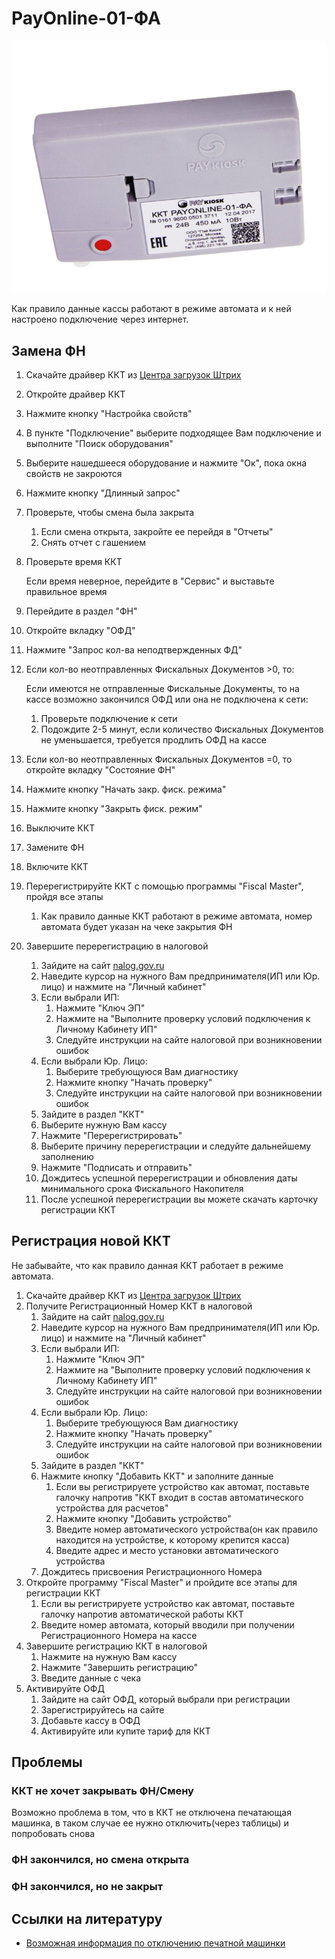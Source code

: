 # PayOnline-01-ФА
![PayOnline01ФА](https://github.com/Barsuchek/Maintenance-Center-Engineer/blob/main/Photo/KKT/PayOnline01ФА.jpg)

Как правило данные кассы работают в режиме автомата и к ней настроено подключение через интернет.

## Замена ФН
1. Скачайте драйвер ККТ из [Центра загрузок Штрих](https://www.shtrih-m.ru/support/download/?section_id=all&product_id=all&type_id=all&searchDownloads=Драйвер+ККТ)
2. Откройте драйвер ККТ
3. Нажмите кнопку "Настройка свойств"
4. В пункте "Подключение" выберите подходящее Вам подключение и выполните "Поиск оборудования"
5. Выберите нашедшееся оборудование и нажмите "Ок", пока окна свойств не закроются
6. Нажмите кнопку "Длинный запрос"
7. Проверьте, чтобы смена была закрыта
	
	1. Если смена открыта, закройте ее перейдя в "Отчеты"
	2. Снять отчет с гашением
8. Проверьте время ККТ
	
	Если время неверное, перейдите в "Сервис" и выставьте правильное время
9. Перейдите в раздел "ФН" 
10. Откройте вкладку "ОФД"
11. Нажмите "Запрос кол-ва неподтвержденных ФД"
12. Если кол-во неотправленных Фискальных Документов >0, то:
	
	Если имеются не отправленные Фискальные Документы, то на кассе возможно закончился ОФД или она не подключена к сети:
	1. Проверьте подключение к сети
	2. Подождите 2-5 минут, если количество Фискальных Документов не уменьшается, требуется продлить ОФД на кассе
13. Если кол-во неотправленных Фискальных Документов =0, то откройте вкладку "Состояние ФН"
14. Нажмите кнопку "Начать закр. фиск. режима" 
15. Нажмите кнопку "Закрыть фиск. режим"
16. Выключите ККТ
17. Замените ФН
18. Включите ККТ
19. Перерегистрируйте ККТ с помощью программы "Fiscal Master", пройдя все этапы
	1. Как правило данные ККТ работают в режиме автомата, номер автомата будет указан на чеке закрытия ФН
21. Завершите перерегистрацию в налоговой
	1. Зайдите на сайт [nalog.gov.ru](https://www.nalog.gov.ru)
	2. Наведите курсор на нужного Вам предпринимателя(ИП или Юр. лицо) и нажмите на "Личный кабинет"
	3. Если выбрали ИП:
		1. Нажмите "Ключ ЭП"
		2. Нажмите на "Выполните проверку условий подключения к Личному Кабинету ИП"
		3. Следуйте инструкции на сайте налоговой при возникновении ошибок
	4. Если выбрали Юр. Лицо:
		1. Выберите требующуюся Вам диагностику
		2. Нажмите кнопку "Начать проверку"
		3. Следуйте инструкции на сайте налоговой при возникновении ошибок
	5. Зайдите в раздел "ККТ"
	6. Выберите нужную Вам кассу
	7. Нажмите "Перерегистрировать"
	8. Выберите причину перерегистрации и следуйте дальнейшему заполнению
	9. Нажмите "Подписать и отправить"
	10. Дождитесь успешной перерегистрации и обновления даты минимального срока Фискального Накопителя
	11. После успешной перерегистрации вы можете скачать карточку регистрации ККТ


## Регистрация новой ККТ
Не забывайте, что как правило данная ККТ работает в режиме автомата.

1. Скачайте драйвер ККТ из [Центра загрузок Штрих](https://www.shtrih-m.ru/support/download/?section_id=all&product_id=all&type_id=all&searchDownloads=Драйвер+ККТ)
2. Получите Регистрационный Номер ККТ в налоговой
	1. Зайдите на сайт [nalog.gov.ru](https://www.nalog.gov.ru)
	2. Наведите курсор на нужного Вам предпринимателя(ИП или Юр. лицо) и нажмите на "Личный кабинет"
	3. Если выбрали ИП:
		1. Нажмите "Ключ ЭП"
		2. Нажмите на "Выполните проверку условий подключения к Личному Кабинету ИП"
		3. Следуйте инструкции на сайте налоговой при возникновении ошибок
	4. Если выбрали Юр. Лицо:
		1. Выберите требующуюся Вам диагностику
		2. Нажмите кнопку "Начать проверку"
		3. Следуйте инструкции на сайте налоговой при возникновении ошибок
	5. Зайдите в раздел "ККТ"
	6. Нажмите кнопку "Добавить ККТ" и заполните данные
		1. Если вы регистрируете устройство как автомат, поставьте галочку напротив "ККТ входит в состав автоматического устройства для расчетов"
		2. Нажмите кнопку "Добавить устройство"
		3. Введите номер автоматического устройства(он как правило находится на устройстве, к которому крепится касса)
		4. Введите адрес и место установки автоматического устройства
	8. Дождитесь присвоения Регистрационного Номера
3. Откройте программу "Fiscal Master" и пройдите все этапы для регистрации ККТ
	1. Если вы регистрируете устройство как автомат, поставьте галочку напротив автоматической работы ККТ
	2. Введите номер автомата, который вводили при получении Регистрационного Номера на кассе
5. Завершите регистрацию ККТ в налоговой
	1. Нажмите на нужную Вам кассу
	2. Нажмите "Завершить регистрацию"
	3. Введите данные с чека
6. Активируйте ОФД
	1. Зайдите на сайт ОФД, который выбрали при регистрации
	2. Зарегистрируйтесь на сайте
	3. Добавьте кассу в ОФД
	4. Активируйте или купите тариф для ККТ

## Проблемы
### ККТ не хочет закрывать ФН/Смену
Возможно проблема в том, что в ККТ не отключена печатающая машинка, в таком случае ее нужно отключить(через таблицы) и попробовать снова

### ФН закончился, но смена открыта


### ФН закончился, но не закрыт


## Ссылки на литературу
* [Возможная информация по отключению печатной машинки](https://forum.shtrih-m-partners.ru/index.php?topic=34157.0)

